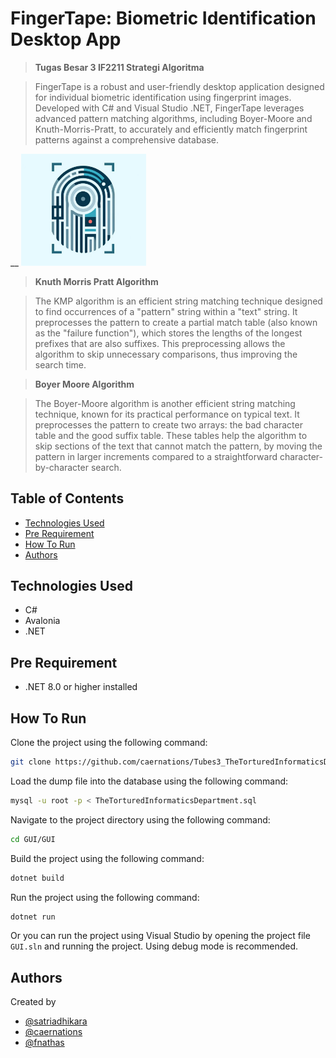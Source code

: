 # FingerTape: Biometric Identification Desktop App

> **Tugas Besar 3 IF2211 Strategi Algoritma**

> FingerTape is a robust and user-friendly desktop application designed for individual biometric identification using fingerprint images. Developed with C# and Visual Studio .NET, FingerTape leverages advanced pattern matching algorithms, including Boyer-Moore and Knuth-Morris-Pratt, to accurately and efficiently match fingerprint patterns against a comprehensive database.

\_\_ <img src="./fingertape.jpg" alt="drawing" width="200"/>

> **Knuth Morris Pratt Algorithm**

> The KMP algorithm is an efficient string matching technique designed to find occurrences of a "pattern" string within a "text" string. It preprocesses the pattern to create a partial match table (also known as the "failure function"), which stores the lengths of the longest prefixes that are also suffixes. This preprocessing allows the algorithm to skip unnecessary comparisons, thus improving the search time.

> **Boyer Moore Algorithm**

> The Boyer-Moore algorithm is another efficient string matching technique, known for its practical performance on typical text. It preprocesses the pattern to create two arrays: the bad character table and the good suffix table. These tables help the algorithm to skip sections of the text that cannot match the pattern, by moving the pattern in larger increments compared to a straightforward character-by-character search.

## Table of Contents

- [Technologies Used](#technologies-used)
- [Pre Requirement](#pre-requirement)
- [How To Run](#how-to-run)
- [Authors](#authors)

## Technologies Used

- C#
- Avalonia
- .NET

## Pre Requirement

- .NET 8.0 or higher installed

## How To Run

Clone the project using the following command:

```bash
git clone https://github.com/caernations/Tubes3_TheTorturedInformaticsDepartment.git
```

Load the dump file into the database using the following command:

```bash
mysql -u root -p < TheTorturedInformaticsDepartment.sql
```

Navigate to the project directory using the following command:

```bash
cd GUI/GUI
```

Build the project using the following command:

```bash
dotnet build
```

Run the project using the following command:

```bash
dotnet run
```

Or you can run the project using Visual Studio by opening the project file `GUI.sln` and running the project. Using debug mode is recommended.

## Authors

Created by

- [@satriadhikara](https://github.com/satriadhikara)
- [@caernations](https://github.com/caernations)
- [@fnathas](https://github.com/fnathas)
